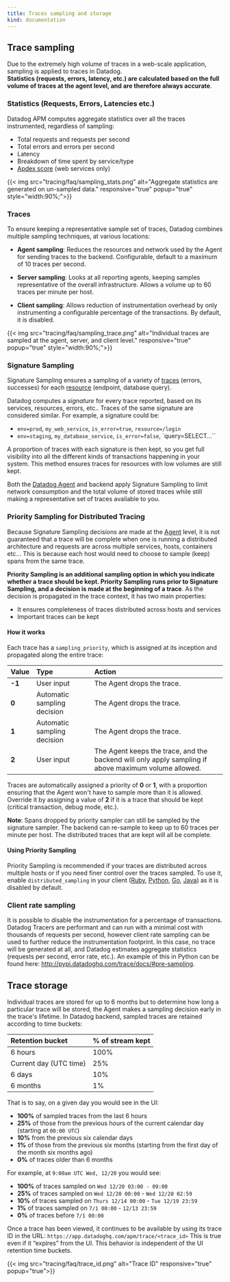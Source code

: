 ```yaml
---
title: Traces sampling and storage
kind: documentation
---
```


## Trace sampling 

Due to the extremely high volume of traces in a web-scale application, sampling is applied to traces in Datadog.  
**Statistics (requests, errors, latency, etc.) are calculated based on the full volume of traces at the agent level, and are therefore always accurate**.

### Statistics (Requests, Errors, Latencies etc.)

Datadog APM computes aggregate statistics over all the traces instrumented, regardless of sampling:

* Total requests and requests per second
* Total errors and errors per second
* Latency
* Breakdown of time spent by service/type
* [Apdex score](/tracing/faq/how-to-configure-an-apdex-for-your-traces-with-datadog-apm) (web services only)

{{< img src="tracing/faq/sampling_stats.png" alt="Aggregate statistics are generated on un-sampled data." responsive="true" popup="true" style="width:90%;">}}

### Traces

To ensure keeping a representative sample set of traces, Datadog combines multiple sampling techniques, at various locations: 

* **Agent sampling**: Reduces the resources and network used by the Agent for sending traces to the backend. Configurable, default to a maximum of 10 traces per second.

* **Server sampling**: Looks at all reporting agents, keeping samples representative of the overall infrastructure. Allows a volume up to 60 traces per minute per host.

* **Client sampling**: Allows reduction of instrumentation overhead by only instrumenting a configurable percentage of the transactions. By default, it is disabled.

{{< img src="tracing/faq/sampling_trace.png" alt="Individual traces are sampled at the agent, server, and client level." responsive="true" popup="true" style="width:90%;">}}

### Signature Sampling

Signature Sampling ensures a sampling of a variety of [traces](/tracing/services/trace) (errors, successes) for each [resource](/tracing/services/resource) (endpoint, database query).  

Datadog computes a *signature* for every trace reported, based on its services, resources, errors, etc.. Traces of the same signature are considered similar. For example, a signature could be:

* `env=prod`, `my_web_service`, `is_error=true`, `resource=/login`
* `env=staging`, `my_database_service`, `is_error=false`, `query=SELECT…``

A proportion of traces with each signature is then kept, so you get full visibility into all the different kinds of transactions happening in your system. This method ensures traces for resources with low volumes are still kept.  

Both the [Datadog Agent](/agent) and backend apply Signature Sampling to limit network consumption and the total volume of stored traces while still making a representative set of traces available to you.

### Priority Sampling for Distributed Tracing 

Because Signature Sampling decisions are made at the [Agent](/agent) level, it is not guaranteed that a trace will be complete when one is running a distributed architecture and requests are across multiple services, hosts, containers etc... This is because each host would need to choose to sample (keep) spans from the same trace.  

**Priority Sampling is an additional sampling option in which you indicate whether a trace should be kept. Priority Sampling runs prior to Signature Sampling, and a decision is made at the beginning of a trace**. As the decision is propagated in the trace context, it has two main properties:

* It ensures completeness of traces distributed across hosts and services
* Important traces can be kept

#### How it works

Each trace has a `sampling_priority`, which is assigned at its inception and propagated along the entire trace:

| Value      |  Type | Action|
| :--------------------- | :---------------- | :----------|
|**-1**|User input| The Agent drops the trace. |
|**0**|Automatic sampling decision| The Agent drops the trace. |
|**1**|Automatic sampling decision| The Agent drops the trace. |
|**2**|User input| The Agent keeps the trace, and the backend will only apply sampling if above maximum volume allowed. |

Traces are automatically assigned a priority of **0** or **1**, with a proportion ensuring that the Agent won't have to sample more than it is allowed.  Override it by assigning a value of **2** if it is a trace that should be kept (critical transaction, debug mode, etc.).  

**Note**: Spans dropped by priority sampler can still be sampled by the signature sampler. The backend can re-sample to keep up to 60 traces per minute per host. The distributed traces that are kept will all be complete. 

#### Using Priority Sampling

Priority Sampling is recommended if your traces are distributed across multiple hosts or if you need finer control over the traces sampled. To use it, enable `distributed_sampling` in your client ([Ruby](http://www.rubydoc.info/gems/ddtrace/#Priority_sampling), [Python](http://pypi.datadoghq.com/trace/docs/#priority-sampling), [Go](https://godoc.org/github.com/DataDog/dd-trace-go/tracer#Span.SetSamplingPriority), [Java](/tracing/setup/java/#sampling-distributed-tracing)) as it is disabled by default.

### Client rate sampling

It is possible to disable the instrumentation for a percentage of transactions. Datadog Tracers are performant and can run with a minimal cost with thousands of requests per second, however client rate sampling can be used to further reduce the instrumentation footprint. In this case, no trace will be generated at all, and Datadog estimates aggregate statistics (requests per second, error rate, etc.). An example of this in Python can be found here: http://pypi.datadoghq.com/trace/docs/#pre-sampling.

## Trace storage

Individual traces are stored for up to 6 months but to determine how long a particular trace will be stored, the Agent makes a sampling decision early in the trace's lifetime. In Datadog backend, sampled traces are retained according to time buckets:

| Retention bucket       |  % of stream kept |
| :--------------------- | :---------------- |
| 6 hours                |              100% |
| Current day (UTC time) |               25% |
| 6 days                 |               10% |
| 6 months               |                1% |


That is to say, on a given day you would see in the UI:

* **100%** of sampled traces from the last 6 hours
* **25%** of those from the previous hours of the current calendar day (starting at `00:00 UTC`)
* **10%** from the previous six calendar days
* **1%** of those from the previous six months (starting from the first day of the month six months ago)
* **0%** of traces older than 6 months


For example, at `9:00am UTC Wed, 12/20` you would see:

* **100%** of traces sampled on `Wed 12/20 03:00 - 09:00`
* **25%** of traces sampled on `Wed 12/20 00:00` - `Wed 12/20 02:59`
* **10%** of traces sampled on `Thurs 12/14 00:00` - `Tue 12/19 23:59`
* **1%** of traces sampled on `7/1 00:00` - `12/13 23:59`
* **0%** of traces before `7/1 00:00`


Once a trace has been viewed, it continues to be available by using its trace ID in the URL: `https://app.datadoghq.com/apm/trace/<trace_id>` This is true even if it “expires” from the UI. This behavior is independent of the UI retention time buckets.

{{< img src="tracing/faq/trace_id.png" alt="Trace ID" responsive="true" popup="true">}}